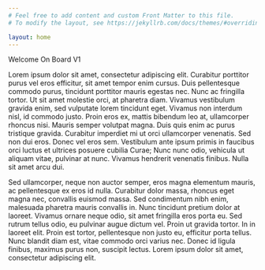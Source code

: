 ```yaml
---
# Feel free to add content and custom Front Matter to this file.
# To modify the layout, see https://jekyllrb.com/docs/themes/#overriding-theme-defaults

layout: home
---
```



Welcome On Board V1

 Lorem ipsum dolor sit amet, consectetur adipiscing elit. Curabitur porttitor purus vel eros efficitur, sit amet tempor enim cursus. Duis pellentesque commodo purus, tincidunt porttitor mauris egestas nec. Nunc ac fringilla tortor. Ut sit amet molestie orci, at pharetra diam. Vivamus vestibulum gravida enim, sed vulputate lorem tincidunt eget. Vivamus non interdum nisl, id commodo justo. Proin eros ex, mattis bibendum leo at, ullamcorper rhoncus nisi. Mauris semper volutpat magna. Duis quis enim ac purus tristique gravida. Curabitur imperdiet mi ut orci ullamcorper venenatis. Sed non dui eros. Donec vel eros sem. Vestibulum ante ipsum primis in faucibus orci luctus et ultrices posuere cubilia Curae; Nunc nunc odio, vehicula ut aliquam vitae, pulvinar at nunc. Vivamus hendrerit venenatis finibus. Nulla sit amet arcu dui.

Sed ullamcorper, neque non auctor semper, eros magna elementum mauris, ac pellentesque ex eros id nulla. Curabitur dolor massa, rhoncus eget magna nec, convallis euismod massa. Sed condimentum nibh enim, malesuada pharetra mauris convallis in. Nunc tincidunt pretium dolor at laoreet. Vivamus ornare neque odio, sit amet fringilla eros porta eu. Sed rutrum tellus odio, eu pulvinar augue dictum vel. Proin ut gravida tortor. In in laoreet elit. Proin est tortor, pellentesque non justo eu, efficitur porta tellus. Nunc blandit diam est, vitae commodo orci varius nec. Donec id ligula finibus, maximus purus non, suscipit lectus. Lorem ipsum dolor sit amet, consectetur adipiscing elit. 